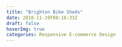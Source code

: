 ```yaml
---
title: "Brighton Bike Sheds"
date: 2018-11-19T08:16:33Z
draft: false
hoverImg: true
categories: Responsive E-commerce Design
---
```


